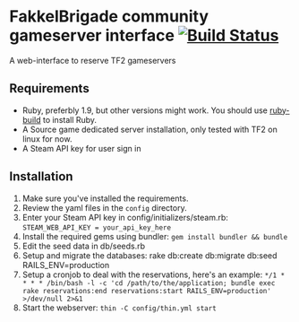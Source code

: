 # FakkelBrigade community gameserver interface [![Build Status](https://secure.travis-ci.org/Arie/serveme.png)](http://travis-ci.org/Arie/serveme)

A web-interface to reserve TF2 gameservers

## Requirements

* Ruby, preferbly 1.9, but other versions might work. You should use [ruby-build](https://github.com/sstephenson/ruby-build/) to install Ruby.
* A Source game dedicated server installation, only tested with TF2 on linux for now. 
* A Steam API key for user sign in

## Installation
1. Make sure you've installed the requirements.
2. Review the yaml files in the `config` directory.
3. Enter your Steam API key in config/initializers/steam.rb: `STEAM_WEB_API_KEY = your_api_key_here`
4. Install the required gems using bundler: `gem install bundler && bundle`
5. Edit the seed data in db/seeds.rb
6. Setup and migrate the databases: rake db:create db:migrate db:seed RAILS_ENV=production
7. Setup a cronjob to deal with the reservations, here's an example: `*/1 * * * * /bin/bash -l -c 'cd /path/to/the/application; bundle exec rake reservations:end reservations:start RAILS_ENV=production' >/dev/null 2>&1`
8. Start the webserver: `thin -C config/thin.yml start`
